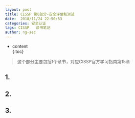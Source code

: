 ```yaml
---
layout: post  
title: CISSP 第6部分-安全评估和测试
date:  2018/11/24 22:50:53
categories: 安全认证 
tags: CISSP   读书笔记
author: ng-sec  
---
```


* content  
{:toc}

> 这个部分主要包括1个章节，对应CISSP官方学习指南第15章

## 1.

## 2.

## 3.